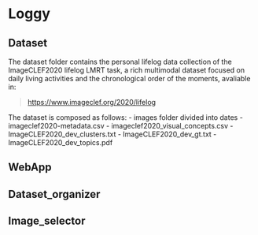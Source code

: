 # Loggy

## Dataset

The dataset folder contains the personal lifelog data collection of the ImageCLEF2020 lifelog LMRT task, a rich multimodal dataset focused on daily living activities and the chronological order of the moments, avaliable in:
 > https://www.imageclef.org/2020/lifelog 

The dataset is composed as follows:
	-	images folder divided into dates
	-	imageclef2020-metadata.csv
	-	imageclef2020_visual_concepts.csv
	-	ImageCLEF2020_dev_clusters.txt
	-	ImageCLEF2020_dev_gt.txt
	-	ImageCLEF2020_dev_topics.pdf

## WebApp

## Dataset_organizer

## Image_selector
